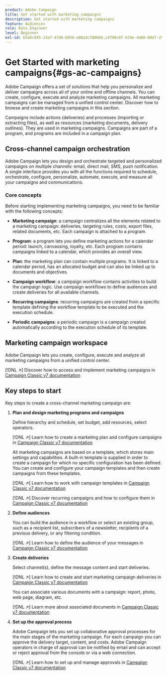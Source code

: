```yaml
---
product: Adobe Campaign
title: Get started with marketing campaigns
description: Get started with marketing campaigns
feature: Audiences
role: Data Engineer
level: Beginner
exl-id: b5a6c845-13a7-4746-b856-a08a3cf80b66,c4798c8f-619e-4a60-80d7-29b9e4c61168
---
```

# Get Started with marketing campaigns{#gs-ac-campaigns}

Adobe Campaign offers a set of solutions that help you personalize and deliver campaigns across all of your online and offline channels. You can create, configure, execute and analyze marketing campaigns. All marketing campaigns can be managed from a unified control center. Discover how to browse and create marketing campaigns in this section.

Campaigns include actions (deliveries) and processes (importing or extracting files), as well as resources (marketing documents, delivery outlines). They are used in marketing campaigns. Campaigns are part of a program, and programs are included in a campaign plan.

## Cross-channel campaign orchestration

Adobe Campaign lets you design and orchestrate targeted and personalized campaigns on multiple channels: email, direct mail, SMS, push notification. A single interface provides you with all the functions required to schedule, orchestrate, configure, personalize, automate, execute, and measure all your campaigns and communications.

### Core concepts

Before starting implementing marketing campaigns, you need to be familiar with the following concepts:

* **Marketing campaign**: a campaign centralizes all the elements related to a marketing campaign: deliveries, targeting rules, costs, export files, related documents, etc. Each campaign is attached to a program.

* **Program**: a program lets you define marketing actions for a calendar period: launch, canvassing, loyalty, etc. Each program contains campaigns linked to a calendar, which provides an overall view.

* **Plan**: the marketing plan can contain multiple programs. It is linked to a calendar period, has an allocated budget and can also be linked up to documents and objectives.

* **Campaign workflow**: a campaign workflow contains activities to build the campaign logic. Use campaign workflows to define audiences and create deliveries for all available channels.

* **Recurring campaigns**: recurring campaigns are created from a specific template defining the workflow template to be executed and the execution schedule.

* **Periodic campaigns**: a periodic campaign is a campaign created automatically according to the execution schedule of its template.

## Marketing campaign workspace

Adobe Campaign lets you create, configure, execute and analyze all marketing campaigns from a unified control center.

[!DNL :arrow_upper_right:] Discover how to access and implement marketing campaigns in [Campaign Classic v7 documentation](https://experienceleague.adobe.com/docs/campaign-classic/using/orchestrating-campaigns/about-marketing-campaigns/accessing-marketing-campaigns.html?lang=en#orchestrating-campaigns)


## Key steps to start

Key steps to create a cross-channel marketing campaign are:

1. **Plan and design marketing programs and campaigns**

    Define hierarchy and schedule, set budget, add resources, select operators. 
    
   [!DNL :arrow_upper_right:] Learn how to create a marketing plan and configure campaigns in [Campaign Classic v7 documentation](https://experienceleague.adobe.com/docs/campaign-classic/using/orchestrating-campaigns/orchestrate-campaigns/setting-up-marketing-campaigns.html?lang=en#creating-plan-and-program-hierarchy)

    All marketing campaigns are based on a template, which stores main settings and capabilities. A built-in template is supplied in order to create a campaign for which no specific configuration has been defined. You can create and configure your campaign templates and then create campaigns from these templates.

   [!DNL :arrow_upper_right:] Learn how to work with campaign templates in [Campaign Classic v7 documentation](https://experienceleague.adobe.com/docs/campaign-classic/using/orchestrating-campaigns/orchestrate-campaigns/marketing-campaign-templates.html?lang=en#orchestrating-campaigns)

   [!DNL :arrow_upper_right:] Discover recurring campaigns and how to configure them in [Campaign Classic v7 documentation](https://experienceleague.adobe.com/docs/campaign-classic/using/orchestrating-campaigns/orchestrate-campaigns/setting-up-marketing-campaigns.html?lang=en#recurring-and-periodic-campaigns)

1. **Define audiences**
    
    You can build the audience in a workflow or select an existing group, such as a recipient list, subscribers of a newsletter, recipients of a previous delivery, or any filtering condition.

   [!DNL :arrow_upper_right:] Learn how to define the audience of your messages in [Campaign Classic v7 documentation](https://experienceleague.adobe.com/docs/campaign-classic/using/orchestrating-campaigns/orchestrate-campaigns/marketing-campaign-target.html?lang=en#orchestrating-campaigns)
    
1. **Create deliveries**

    Select channel(s), define the message content and start deliveries.

   [!DNL :arrow_upper_right:] Learn how to create and start marketing campaign deliveries in [Campaign Classic v7 documentation](https://experienceleague.adobe.com/docs/campaign-classic/using/orchestrating-campaigns/orchestrate-campaigns/marketing-campaign-deliveries.html?lang=en#creating-deliveries)

    You can associate various documents with a campaign: report, photo, web page, diagram, etc.

   [!DNL :arrow_upper_right:] Learn more about associated documents in [Campaign Classic v7 documentation](https://experienceleague.adobe.com/docs/campaign-classic/using/orchestrating-campaigns/orchestrate-campaigns/marketing-campaign-assets.html?lang=en#adding-documents)
    
1. **Set up the approval process**

    Adobe Campaign lets you set up collaborative approval processes for the main stages of the marketing campaign. For each campaign you can approve the delivery target, content, and costs. Adobe Campaign operators in charge of approval can be notified by email and can accept or reject approval from the console or via a web connection. 

   [!DNL :arrow_upper_right:] Learn how to set up and manage approvals in [Campaign Classic v7 documentation](https://experienceleague.adobe.com/docs/campaign-classic/using/orchestrating-campaigns/orchestrate-campaigns/marketing-campaign-approval.html?lang=en#orchestrating-campaigns)

